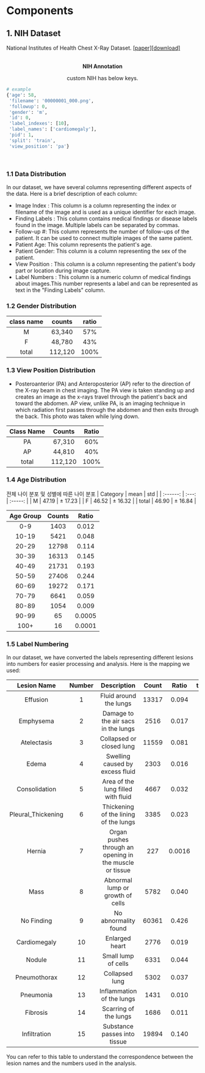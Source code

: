# Components


## 1. NIH Dataset
National Institutes of Health Chest X-Ray Dataset. [[paper]](https://openaccess.thecvf.com/content_cvpr_2017/papers/Wang_ChestX-ray8_Hospital-Scale_Chest_CVPR_2017_paper.pdf)[[download]](https://nihcc.app.box.com/v/ChestXray-NIHCC)

<br>
<div align="center">
<b>NIH Annotation</b>

custom NIH has below keys. 

</div>

```python
# example
{'age': 58,
 'filename': '00000001_000.png',
 'followup': 0,
 'gender': 'm',
 'id': 0,
 'label_indexes': [10],
 'label_names': ['cardiomegaly'],
 'pid': 1,
 'split': 'train',
 'view_position': 'pa'}
```

<br>


### 1.1 Data Distribution

In our dataset, we have several columns representing different aspects of the data. Here is a brief description of each column:

- Image Index : This column is a column representing the index or filename of the image and is used as a unique identifier for each image.
- Finding Labels : This column contains medical findings or disease labels found in the image. Multiple labels can be separated by commas.
- Follow-up #: This column represents the number of follow-ups of the patient. It can be used to connect multiple images of the same patient.
- Patient Age: This column represents the patient's age.
- Patient Gender: This column is a column representing the sex of the patient.
- View Position : This column is a column representing the patient's body part or location during image capture.
- Label Numbers : This column is a numeric column of medical findings about images.This number represents a label and can be represented as text in the "Finding Labels" column.


### 1.2 Gender Distribution

| class name | counts  | ratio |
| :--------: | :-----: | :---: |
|     M      | 63,340  |  57%  |
|     F      | 48,780  |  43%  |
|   total    | 112,120 | 100%  |

### 1.3 View Position Distribution

- Posteroanterior (PA) and Anteroposterior (AP) refer to the direction of the X-ray beam in chest imaging. The PA view is taken standing up and creates an image as the x-rays travel through the patient's back and toward the abdomen. AP view, unlike PA, is an imaging technique in which radiation first passes through the abdomen and then exits through the back. This photo was taken while lying down.

| Class Name | Counts  | Ratio |
| :--------: | :-----: | :---: |
|     PA     | 67,310  |  60%  |
|     AP     | 44,810  |  40%  |
|   total    | 112,120 | 100%  |

### 1.4 Age Distribution

전체 나이 분포 및 성별에 따른 나이 분포
| Category | mean  |   std   |
| :------: | :---: | :-----: |
|    M     | 47.19 | ± 17.23 |
|    F     | 46.52 | ± 16.32 |
|  total   | 46.90 | ± 16.84 |


| Age Group | Counts | Ratio  |
| :-------: | :----: | :----: |
|    0-9    |  1403  | 0.012  |
|   10-19   |  5421  | 0.048  |
|   20-29   | 12798  | 0.114  |
|   30-39   | 16313  | 0.145  |
|   40-49   | 21731  | 0.193  |
|   50-59   | 27406  | 0.244  |
|   60-69   | 19272  | 0.171  |
|   70-79   |  6641  | 0.059  |
|   80-89   |  1054  | 0.009  |
|   90-99   |   65   | 0.0005 |
|   100+    |   16   | 0.0001 |

### 1.5 Label Numbering

In our dataset, we have converted the labels representing different lesions into numbers for easier processing and analysis. Here is the mapping we used:

|    Lesion Name     | Number |                       Description                       | Count | Ratio  | training |
| :----------------: | :----: | :-----------------------------------------------------: | :---: | :----: | :------: |
|      Effusion      |   1    |                 Fluid around the lungs                  | 13317 | 0.094  |    V     |
|     Emphysema      |   2    |           Damage to the air sacs in the lungs           | 2516  | 0.017  |          |
|    Atelectasis     |   3    |                Collapsed or closed lung                 | 11559 | 0.081  |    V     |
|       Edema        |   4    |             Swelling caused by excess fluid             | 2303  | 0.016  |          |
|   Consolidation    |   5    |           Area of the lung filled with fluid            | 4667  | 0.032  |          |
| Pleural_Thickening |   6    |          Thickening of the lining of the lungs          | 3385  | 0.023  |          |
|       Hernia       |   7    | Organ pushes through an opening in the muscle or tissue |  227  | 0.0016 |          |
|        Mass        |   8    |            Abnormal lump or growth of cells             | 5782  | 0.040  |    V     |
|     No Finding     |   9    |                  No abnormality found                   | 60361 | 0.426  |    V     |
|    Cardiomegaly    |   10   |                     Enlarged heart                      | 2776  | 0.019  |          |
|       Nodule       |   11   |                   Small lump of cells                   | 6331  | 0.044  |    V     |
|    Pneumothorax    |   12   |                     Collapsed lung                      | 5302  | 0.037  |    V     |
|     Pneumonia      |   13   |                Inflammation of the lungs                | 1431  | 0.010  |    -     |
|      Fibrosis      |   14   |                  Scarring of the lungs                  | 1686  | 0.011  |          |
|    Infiltration    |   15   |              Substance passes into tissue               | 19894 | 0.140  |    V     |

You can refer to this table to understand the correspondence between the lesion names and the numbers used in the analysis.

 
